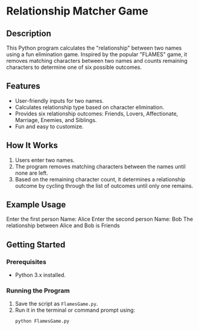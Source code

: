 # Relationship Matcher Game

## Description
This Python program calculates the "relationship" between two names using a fun elimination game. Inspired by the popular "FLAMES" game, it removes matching characters between two names and counts remaining characters to determine one of six possible outcomes.

## Features
- User-friendly inputs for two names.
- Calculates relationship type based on character elimination.
- Provides six relationship outcomes: Friends, Lovers, Affectionate, Marriage, Enemies, and Siblings.
- Fun and easy to customize.

## How It Works
1. Users enter two names.
2. The program removes matching characters between the names until none are left.
3. Based on the remaining character count, it determines a relationship outcome by cycling through the list of outcomes until only one remains.

## Example Usage
Enter the first person Name: Alice Enter the second person Name: Bob The relationship between Alice and Bob is Friends



## Getting Started

### Prerequisites
- Python 3.x installed.

### Running the Program
1. Save the script as `FlamesGame.py`.
2. Run it in the terminal or command prompt using:
   ```bash
   python FlamesGame.py
   
